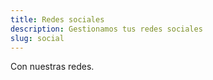 ```yaml
---
title: Redes sociales
description: Gestionamos tus redes sociales
slug: social
---
```


Con nuestras redes.
